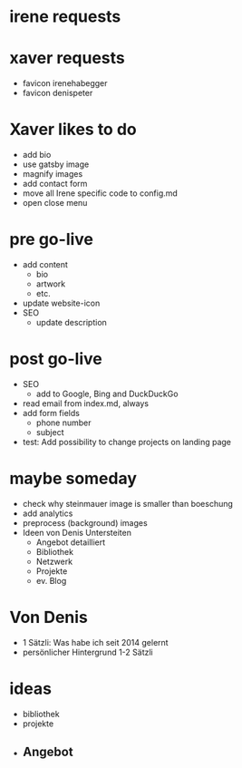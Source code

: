 # irene requests

# xaver requests

- favicon irenehabegger
- favicon denispeter

# Xaver likes to do

- add bio
- use gatsby image
- magnify images
- add contact form
- move all Irene specific code to config.md
- open close menu

# pre go-live

- add content
  - bio
  - artwork
  - etc.
- update website-icon
- SEO
  - update description

# post go-live

- SEO
  - add to Google, Bing and DuckDuckGo
- read email from index.md, always
- add form fields
  - phone number
  - subject
- test: Add possibility to change projects on landing page

# maybe someday

- check why steinmauer image is smaller than boeschung
- add analytics
- preprocess (background) images
- Ideen von Denis Untersteiten
  - Angebot detailliert
  - Bibliothek
  - Netzwerk
  - Projekte
  - ev. Blog

# Von Denis

- 1 Sätzli: Was habe ich seit 2014 gelernt
- persönlicher Hintergrund 1-2 Sätzli

# ideas

- bibliothek
- projekte
- ## Angebot
